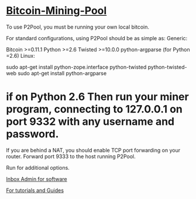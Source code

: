 # [Bitcoin-Mining-Pool](https://t.me/coathox)

To use P2Pool, you must be running your own local bitcoin. 

For standard configurations, using P2Pool should be as simple as: Generic:

Bitcoin >=0.11.1 Python >=2.6 Twisted >=10.0.0 python-argparse (for Python =2.6) Linux:

sudo apt-get install python-zope.interface python-twisted python-twisted-web sudo apt-get install python-argparse

# if on Python 2.6 Then run your miner program, connecting to 127.0.0.1 on port 9332 with any username and password.

If you are behind a NAT, you should enable TCP port forwarding on your router. Forward port 9333 to the host running P2Pool.

Run for additional options.

[Inbox Admin for software](https://t.me/coathox)

[For tutorials and Guides](https://t.me/coathox)
